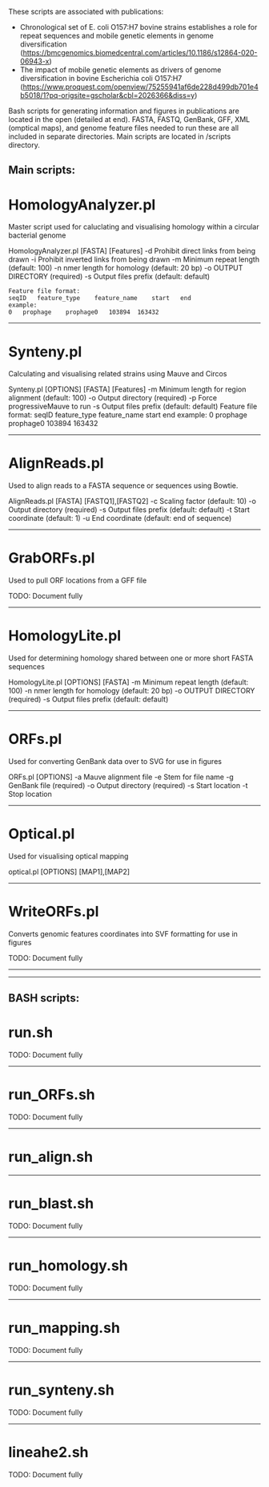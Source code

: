 These scripts are associated with publications:
* Chronological set of E. coli O157:H7 bovine strains establishes a role for repeat sequences and mobile genetic elements in genome diversification (https://bmcgenomics.biomedcentral.com/articles/10.1186/s12864-020-06943-x)
* The impact of mobile genetic elements as drivers of genome diversification in bovine Escherichia coli O157:H7 (https://www.proquest.com/openview/75255941af6de228d499db701e4b5018/1?pq-origsite=gscholar&cbl=2026366&diss=y)

Bash scripts for generating information and figures in publications are located in the open (detailed at end). FASTA, FASTQ, GenBank, GFF, XML (omptical maps), and genome feature files needed to run these are all included in separate directories. Main scripts are located in /scripts directory.

## Main scripts:

# HomologyAnalyzer.pl
  Master script used for caluclating and visualising homology within a circular bacterial genome

  HomologyAnalyzer.pl [FASTA] [Features]
    -d Prohibit direct links from being drawn
    -i Prohibit inverted links from being drawn
    -m Minimum repeat length (default: 100)
    -n nmer length for homology (default: 20 bp)
    -o OUTPUT DIRECTORY (required)
    -s Output files prefix (default: default)
    
    Feature file format:
    seqID	feature_type	feature_name	start	end
    example:
    0	prophage	prophage0	103894	163432
  
--------------------------------------------------------------------------------

# Synteny.pl
  Calculating and visualising related strains using Mauve and Circos
  
  Synteny.pl [OPTIONS] [FASTA] [Features]
    -m Minimum length for region alignment (default: 100)
    -o Output directory (required)
    -p Force progressiveMauve to run
    -s Output files prefix (default: default)
    Feature file format:
    seqID	feature_type	feature_name	start	end
    example:
    0	prophage	prophage0	103894	163432
    
--------------------------------------------------------------------------------

# AlignReads.pl
  Used to align reads to a FASTA sequence or sequences using Bowtie.

  AlignReads.pl [FASTA] [FASTQ1],[FASTQ2]
    -c Scaling factor (default: 10)
    -o Output directory (required)
    -s Output files prefix (default: default)
    -t Start coordinate (default: 1)
    -u End coordinate (default: end of sequence)
  
--------------------------------------------------------------------------------

# GrabORFs.pl
  Used to pull ORF locations from a GFF file

TODO: Document fully

--------------------------------------------------------------------------------

# HomologyLite.pl
  Used for determining homology shared between one or more short FASTA sequences
  
  HomologyLite.pl [OPTIONS] [FASTA]
    -m Minimum repeat length (default: 100)
    -n nmer length for homology (default: 20 bp)
    -o OUTPUT DIRECTORY (required)
    -s Output files prefix (default: default)
  
--------------------------------------------------------------------------------

# ORFs.pl
  Used for converting GenBank data over to SVG for use in figures
  
  ORFs.pl [OPTIONS]
    -a Mauve alignment file
    -e Stem for file name
    -g GenBank file (required)
    -o Output directory (required)
    -s Start location
    -t Stop location
  
--------------------------------------------------------------------------------

# Optical.pl
  Used for visualising optical mapping 
    
  optical.pl [OPTIONS] [MAP1],[MAP2]

--------------------------------------------------------------------------------

# WriteORFs.pl
  Converts genomic features coordinates into SVF formatting for use in figures
  
TODO: Document fully


--------------------------------------------------------------------------------
--------------------------------------------------------------------------------

## BASH scripts:
# run.sh
TODO: Document fully

--------------------------------------------------------------------------------

# run_ORFs.sh
TODO: Document fully

--------------------------------------------------------------------------------

# run_align.sh

--------------------------------------------------------------------------------

# run_blast.sh

TODO: Document fully

--------------------------------------------------------------------------------

# run_homology.sh
TODO: Document fully

--------------------------------------------------------------------------------

# run_mapping.sh
TODO: Document fully

--------------------------------------------------------------------------------

# run_synteny.sh
TODO: Document fully

--------------------------------------------------------------------------------

# lineahe2.sh
TODO: Document fully
